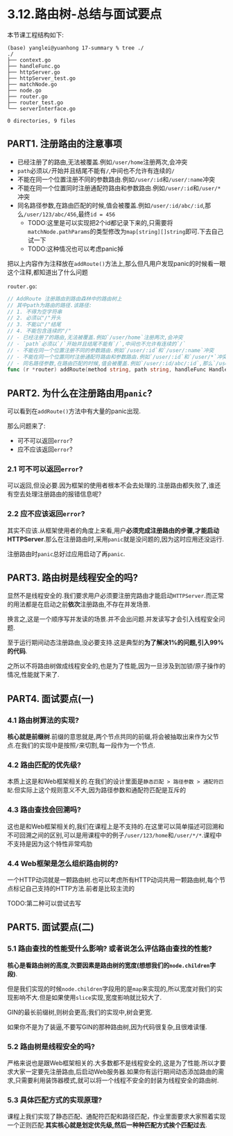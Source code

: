 # 3.12.路由树-总结与面试要点

本节课工程结构如下:

```
(base) yanglei@yuanhong 17-summary % tree ./
./
├── context.go
├── handleFunc.go
├── httpServer.go
├── httpServer_test.go
├── matchNode.go
├── node.go
├── router.go
├── router_test.go
└── serverInterface.go

0 directories, 9 files
```

## PART1. 注册路由的注意事项

- 已经注册了的路由,无法被覆盖.例如`/user/home`注册两次,会冲突
- `path`必须以`/`开始并且结尾不能有`/`,中间也不允许有连续的`/`
- 不能在同一个位置注册不同的参数路由.例如`/user/:id`和`/user/:name`冲突
- 不能在同一个位置同时注册通配符路由和参数路由.例如`/user/:id`和`/user/*`冲突
- 同名路径参数,在路由匹配的时候,值会被覆盖.例如`/user/:id/abc/:id`,那么`/user/123/abc/456`,最终`id = 456`
	- TODO:这里是可以实现把2个id都记录下来的,只需要将`matchNode.pathParams`的类型修改为`map[string][]string`即可.下去自己试一下
	- TODO:这种情况也可以考虑panic掉

把以上内容作为注释放在`addRoute()`方法上,那么但凡用户发现panic的时候看一眼这个注释,都知道出了什么问题

`router.go`:

```go
// AddRoute 注册路由到路由森林中的路由树上
// 其中path为路由的路径.该路径:
// 1. 不得为空字符串
// 2. 必须以"/"开头
// 3. 不能以"/"结尾
// 4. 不能包含连续的"/"
// - 已经注册了的路由,无法被覆盖.例如`/user/home`注册两次,会冲突
// - `path`必须以`/`开始并且结尾不能有`/`,中间也不允许有连续的`/`
// - 不能在同一个位置注册不同的参数路由.例如`/user/:id`和`/user/:name`冲突
// - 不能在同一个位置同时注册通配符路由和参数路由.例如`/user/:id`和`/user/*`冲突
// - 同名路径参数,在路由匹配的时候,值会被覆盖.例如`/user/:id/abc/:id`,那么`/user/123/abc/456`,最终`id = 456`
func (r *router) addRoute(method string, path string, handleFunc HandleFunc)
```

## PART2. 为什么在注册路由用`panic`?

可以看到在`addRoute()`方法中有大量的panic出现.

那么问题来了:

- 可不可以返回`error`?
- 应不应该返回`error`?

### 2.1 可不可以返回`error`?

可以返回,但没必要.因为框架的使用者根本不会去处理的.注册路由都失败了,谁还有空去处理注册路由的报错信息呢?

### 2.2 应不应该返回`error`?

其实不应该.从框架使用者的角度上来看,用户**必须完成注册路由的步骤,才能启动HTTPServer**.那么在注册路由时,采用`panic`就是没问题的,因为这时应用还没运行.

注册路由时`panic`总好过应用启动了再`panic`.

## PART3. 路由树是线程安全的吗?

显然不是线程安全的.我们要求用户必须要注册完路由才能启动`HTTPServer`.而正常的用法都是在启动之前**依次**注册路由,不存在并发场景.

换言之,这是一个顺序写并发读的场景.并不会出问题.并发读写才会引入线程安全问题.

至于运行期间动态注册路由,没必要支持.这是典型的**为了解决1%的问题,引入99%的代码**.

之所以不将路由树做成线程安全的,也是为了性能,因为一旦涉及到加锁/原子操作的情况,性能就下来了.

## PART4. 面试要点(一)

### 4.1 路由树算法的实现?

**核心就是前缀树**.前缀的意思就是,两个节点共同的前缀,将会被抽取出来作为父节点.在我们的实现中是按照`/`来切割,每一段作为一个节点.

### 4.2 路由匹配的优先级?

本质上这是和Web框架相关的.在我们的设计里面是`静态匹配 > 路径参数 > 通配符匹配`.但实际上这个规则意义不大,因为路径参数和通配符匹配是互斥的

### 4.3 路由查找会回溯吗?

这也是和Web框架相关的,我们在课程上是不支持的.在这里可以简单描述可回溯和不可回溯之间的区别,可以是用课程中的例子`/user/123/home`和`/user/*/*`.课程中不支持是因为这个特性非常鸡肋

### 4.4 Web框架是怎么组织路由树的?

一个HTTP动词就是一颗路由树.也可以考虑所有HTTP动词共用一颗路由树,每个节点标记自己支持的HTTP方法.前者是比较主流的

TODO:第二种可以尝试去写

## PART5. 面试要点(二)

### 5.1 路由查找的性能受什么影响? 或者说怎么评估路由查找的性能?

**核心是看路由树的高度,次要因素是路由树的宽度(想想我们的`node.children`字段)**.

但是我们实现的时候`node.children`字段用的是`map`来实现的,所以宽度对我们的实现影响不大.但是如果使用`slice`实现,宽度影响就比较大了.

GIN的最长前缀树,则树会更高;我们的实现中,树会更宽.

如果你不是为了装逼,不要写GIN的那种路由树,因为代码很复杂,且很难读懂.

### 5.2 路由树是线程安全的吗?

严格来说也是跟Web框架相关的.大多数都不是线程安全的,这是为了性能.所以才要求大家一定要先注册路由,后启动Web服务器.如果你有运行期间动态添加路由的需求,只需要利用装饰器模式,就可以将一个线程不安全的封装为线程安全的路由树.

### 5.3 具体匹配方式的实现原理?

课程上我们实现了静态匹配、通配符匹配和路径匹配，作业里面要求大家照着实现一个正则匹配.**其实核心就是划定优先级,然后一种种匹配方式挨个匹配过去**.